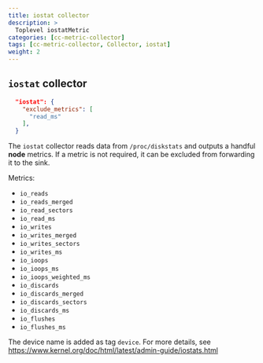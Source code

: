 ```yaml
---
title: iostat collector
description: >
  Toplevel iostatMetric
categories: [cc-metric-collector]
tags: [cc-metric-collector, Collector, iostat]
weight: 2
---
```



## `iostat` collector

```json
  "iostat": {
    "exclude_metrics": [
      "read_ms"
    ],
  }
```

The `iostat` collector reads data from `/proc/diskstats` and outputs a handful **node** metrics. If a metric is not required, it can be excluded from forwarding it to the sink.

Metrics:
* `io_reads`
* `io_reads_merged`
* `io_read_sectors`
* `io_read_ms`
* `io_writes`
* `io_writes_merged`
* `io_writes_sectors`
* `io_writes_ms`
* `io_ioops`
* `io_ioops_ms`
* `io_ioops_weighted_ms`
* `io_discards`
* `io_discards_merged`
* `io_discards_sectors`
* `io_discards_ms`
* `io_flushes`
* `io_flushes_ms`

The device name is added as tag `device`. For more details, see https://www.kernel.org/doc/html/latest/admin-guide/iostats.html

